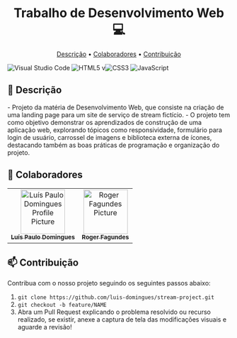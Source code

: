 <h1 align="center" style="font-weight: bold;">Trabalho de Desenvolvimento Web 💻</h1>

<p align="center"> 
    <a href="#description">Descrição</a> • 
    <a href="#colab">Colaboradores</a> •
    <a href="#contribute">Contribuição</a>
</p>

![Visual Studio Code](https://img.shields.io/badge/Visual%20Studio%20Code-0078d7.svg?style=for-the-badge&logo=visual-studio-code&logoColor=white)
![HTML5](https://img.shields.io/badge/html5-%23E34F26.svg?style=for-the-badge&logo=html5&logoColor=white)
v![CSS3](https://img.shields.io/badge/css3-%231572B6.svg?style=for-the-badge&logo=css3&logoColor=white)
![JavaScript](https://img.shields.io/badge/javascript-%23323330.svg?style=for-the-badge&logo=javascript&logoColor=%23F7DF1E)

<h2 id="description">📂 Descrição</h2>
- Projeto da matéria de Desenvolvimento Web, que consiste na criação de uma landing page para um site de serviço de stream fictício. 
- O projeto tem como objetivo demonstrar os aprendizados de construção de uma aplicação web, explorando tópicos como responsividade, formulário para login de usuário, carrossel de imagens e biblioteca externa de ícones, destacando também as boas práticas de programação e organização do projeto.

<h2 id="colab">🤝 Colaboradores</h2>
<table>
  <tr>
    <td align="center">
      <a href="#">
        <img src="https://img.freepik.com/premium-vector/user-profile-icon-flat-style-member-avatar-vector-illustration-isolated-background-human-permission-sign-business-concept_157943-15752.jpg" width="100px;" alt="Luís Paulo Domingues Profile Picture"/><br>
        <sub>
          <b>Luís Paulo Domingues</b>
        </sub>
      </a>
    </td>
    <td align="center">
      <a href="#">
        <img src="https://img.freepik.com/premium-vector/user-profile-icon-flat-style-member-avatar-vector-illustration-isolated-background-human-permission-sign-business-concept_157943-15752.jpg" width="100px;" alt="Roger Fagundes Picture"/><br>
        <sub>
          <b>Roger Fagundes</b>
        </sub>
      </a>
    </td>
  </tr>
</table>

<h2 id="contribute">📫 Contribuição</h2>

Contribua com o nosso projeto seguindo os seguintes passos abaixo:

1. `git clone https://github.com/luis-domingues/stream-project.git`
2. `git checkout -b feature/NAME`
4. Abra um Pull Request explicando o problema resolvido ou recurso realizado, se existir, anexe a captura de tela das modificações visuais e aguarde a revisão!
